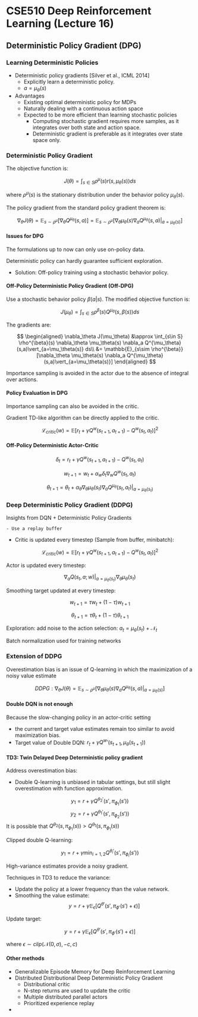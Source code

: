 # CSE510 Deep Reinforcement Learning (Lecture 16)

## Deterministic Policy Gradient (DPG)

### Learning Deterministic Policies

- Deterministic policy gradients [Silver et al., ICML 2014]
  - Explicitly learn a deterministic policy.
  - $a = \mu_\theta(s)$
- Advantages
  - Existing optimal deterministic policy for MDPs
  - Naturally dealing with a continuous action space
  - Expected to be more efficient than learning stochastic policies
    - Computing stochastic gradient requires more samples, as it integrates over both state and action space.
    - Deterministic gradient is preferable as it integrates over state space only.

### Deterministic Policy Gradient

The objective function is:

$$
J(\theta)=\int_{s\in S} \rho^{\mu}(s) r(s,\mu_\theta(s)) ds
$$

where $\rho^{\mu}(s)$ is the stationary distribution under the behavior policy $\mu_\theta(s)$.

The policy gradient from the standard policy gradient theorem is:

$$
\nabla_\theta J(\theta) = \mathbb{E}_{s\sim \rho^{\mu}}[\nabla_\theta Q^{\mu_\theta}(s,a)]=\mathbb{E}_{s\sim \rho^{\mu}}[\nabla_\theta \mu_\theta(s) \nabla_a Q^{\mu_\theta}(s,a)\vert_{a=\mu_\theta(s)}]
$$

#### Issues for DPG

The formulations up to now can only use on-policy data.

Deterministic policy can hardly guarantee sufficient
exploration.

- Solution: Off-policy training using a stochastic behavior policy.

#### Off-Policy Deterministic Policy Gradient (Off-DPG)

Use a stochastic behavior policy $\beta(a|s)$. The modified objective function is:

$$
J(\mu_\theta)=\int_{s\in S} \rho^{\beta}(s) Q^{\mu_\theta}(s,\beta(s)) ds
$$

The gradients are:

$$
\begin{aligned}
\nabla_\theta J(\mu_\theta) &\approx \int_{s\in S} \rho^{\beta}(s) \nabla_\theta \mu_\theta(s) \nabla_a Q^{\mu_\theta}(s,a)\vert_{a=\mu_\theta(s)} ds\\
&= \mathbb{E}_{s\sim \rho^{\beta}}[\nabla_\theta \mu_\theta(s) \nabla_a Q^{\mu_\theta}(s,a)\vert_{a=\mu_\theta(s)}]
\end{aligned}
$$

Importance sampling is avoided in the actor due to the absence of integral over actions.

#### Policy Evaluation in DPG

Importance sampling can also be avoided in the critic.

Gradient TD-like algorithm can be directly applied to the critic.

$$
\mathcal{L}_{critic}(w) = \mathbb{E}[r_t+\gamma Q^w(s_{t+1},a_{t+1})-Q^w(s_t,a_t)]^2
$$

#### Off-Policy Deterministic Actor-Critic

$$
\delta_t=r_t+\gamma Q^w(s_{t+1},a_{t+1})-Q^w(s_t,a_t)
$$

$$
w_{t+1} = w_t + \alpha_w \delta_t \nabla_w Q^w(s_t,a_t)
$$

$$
\theta_{t+1} = \theta_t + \alpha_\theta \nabla_\theta \mu_\theta(s_t) \nabla_a Q^{\mu_\theta}(s_t,a_t)\vert_{a=\mu_\theta(s_t)}
$$

### Deep Deterministic Policy Gradient (DDPG)

Insights from DQN + Deterministic Policy Gradients

    - Use a replay buffer
- Critic is updated every timestep (Sample from buffer, minibatch):

$$
\mathcal{L}_{critic}(w) = \mathbb{E}[r_t+\gamma Q^w(s_{t+1},a_{t+1})-Q^w(s_t,a_t)]^2
$$

Actor is updated every timestep:

$$
\nabla_a Q(s_t,a;w)|_{a=\mu_\theta(s_t)} \nabla_\theta \mu_\theta(s_t)
$$

Smoothing target updated at every timestep:

$$
w_{t+1} = \tau w_t + (1-\tau) w_{t+1}
$$

$$
\theta_{t+1} = \tau \theta_t + (1-\tau) \theta_{t+1}
$$

Exploration: add noise to the action selection: $a_t = \mu_\theta(s_t) + \mathcal{N}_t$

Batch normalization used for training networks

### Extension of DDPG

Overestimation bias is an issue of Q-learning in which the maximization of a noisy value estimate

$$
DDPG:\nabla_\theta J(\theta) = \mathbb{E}_{s\sim \rho^{\mu}}[\nabla_\theta \mu_\theta(s) \nabla_a Q^{\mu_\theta}(s,a)\vert_{a=\mu_\theta(s)}]
$$

#### Double DQN is not enough

Because the slow-changing policy in an actor-critic setting

- the current and target value estimates remain too similar to avoid maximization bias.
- Target value of Double DQN: $r_t + \gamma Q^w'(s_{t+1},\mu_\theta(s_{t+1}))$

#### TD3: Twin Delayed Deep Deterministic policy gradient

Address overestimation bias:

- Double Q-learning is unbiased in tabular settings, but still slight overestimation with function approximation.

$$
y_1 = r + \gamma Q^{\theta_2'}(s', \pi_{\phi_1}(s'))
$$
$$
y_2 = r + \gamma Q^{\theta_1'}(s', \pi_{\phi_2}(s'))
$$
 It is possible that $Q^{\theta_2}(s, \pi_{\phi_1}(s)) > Q^{\theta_1}(s, \pi_{\phi_1}(s))$

Clipped double Q-learning:

$$
y_1 = r + \gamma \min_{i=1,2} Q^{\theta_i'}(s', \pi_{\phi_i}(s'))
$$

High-variance estimates provide a noisy gradient.

Techniques in TD3 to reduce the variance:

- Update the policy at a lower frequency than the value network.
- Smoothing the value estimate:
  $$
  y=r+\gamma \mathbb{E}_{\epsilon}[Q^{\theta'}(s', \pi_{\phi'}(s')+\epsilon)]
  $$

Update target:

$$
y=r+\gamma \mathbb{E}_{\epsilon}[Q^{\theta'}(s', \pi_{\phi'}(s')+\epsilon)]
$$

where $\epsilon\sim clip(\mathcal{N}(0, \sigma), -c, c)$

#### Other methods

- Generalizable Episode Memory for Deep Reinforcement Learning
- Distributed Distributional Deep Deterministic Policy Gradient
  - Distributional critic
  - N-step returns are used to update the critic
  - Multiple distributed parallel actors
  - Prioritized experience replay
- 